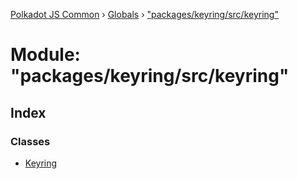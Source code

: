 [Polkadot JS Common](../README.md) › [Globals](../globals.md) › ["packages/keyring/src/keyring"](_packages_keyring_src_keyring_.md)

# Module: "packages/keyring/src/keyring"

## Index

### Classes

* [Keyring](../classes/_packages_keyring_src_keyring_.keyring.md)
